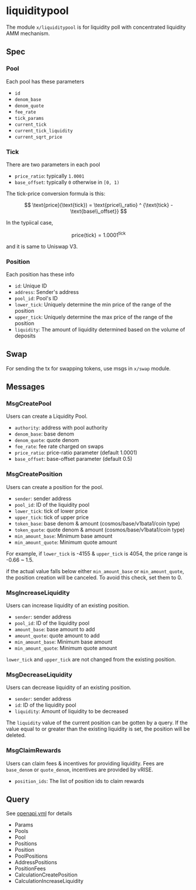 # liquiditypool

The module `x/liquiditypool` is for liquidity poll with concentrated liquidity AMM mechanism.

## Spec

### Pool

Each pool has these parameters

- `id`
- `denom_base`
- `denom_quote`
- `fee_rate`
- `tick_params`
- `current_tick`
- `current_tick_liquidity`
- `current_sqrt_price`

### Tick

There are two parameters in each pool

- `price_ratio`: typically `1.0001`
- `base_offset`: typically `0` otherwise in `[0, 1)`

The tick-price conversion formula is this:

$$
\text{price}(\text{tick}) = \text{price\\_ratio} ^ {\text{tick} - \text{base\\_offset}}
$$

In the typiical case,

$$
\text{price}(\text{tick}) = 1.0001 ^ {\text{tick}}
$$

and it is same to Uniswap V3.

### Position

Each position has these info

- `id`: Unique ID
- `address`: Sender's address
- `pool_id`: Pool's ID
- `lower_tick`: Uniquely determine the min price of the range of the position
- `upper_tick`: Uniquely determine the max price of the range of the position
- `liquidity`: The amount of liquidity determined based on the volume of deposits

## Swap

For sending the tx for swapping tokens, use msgs in `x/swap` module.

## Messages

### MsgCreatePool

Users can create a Liquidity Pool.

- `authority`: address with pool authority
- `denom_base`: base denom
- `denom_quote`: quote denom
- `fee_rate`: fee rate charged on swaps
- `price_ratio`: price-ratio parameter (default 1.0001)
- `base_offset`: base-offset parameter (default 0.5)

### MsgCreatePosition

Users can create a position for the pool.

- `sender`: sender address
- `pool_id`: ID of the liquidity pool
- `lower_tick`: tick of lower price
- `upper_tick`: tick of upper price
- `token_base`: base denom & amount (cosmos/base/v1bata1/coin type)
- `token_quote`: quote denom & amount (cosmos/base/v1bata1/coin type)
- `min_amount_base`: Minimum base amount
- `min_amount_quote`: Minimum quote amount

For example, if `lower_tick` is -4155 & `upper_tick` is 4054, the price range is -0.66 ~ 1.5.

if the actual value falls below either `min_amount_base` or `min_amount_quote`, the position creation will be canceled. To avoid this check, set them to 0.

### MsgIncreaseLiquidity

Users can increase liquidity of an existing position.

- `sender`: sender address
- `pool_id`: ID of the liquidity pool
- `amount_base`: base amount to add
- `amount_quote`: quote amount to add
- `min_amount_base`: Minimum base amount
- `min_amount_quote`: Minimum quote amount

`lower_tick` and `upper_tick` are not changed from the existing position.

### MsgDecreaseLiquidity

Users can decrease liquidity of an existing position.

- `sender`: sender address
- `id`: ID of the liquidity pool
- `liquidity`: Amount of liquidity to be decreased

The `liquidity` value of the current position can be gotten by a query.
If the value equal to or greater than the existing liquidity is set, the position will be deleted.

### MsgClaimRewards

Users can claim fees & incentives for providing liquidity.
Fees are `base_denom` or `quote_denom`, incentives are provided by vRISE.

- `position_ids`: The list of position ids to claim rewards

## Query

See [openapi.yml](../../docs/static/openapi.yml) for details

- Params
- Pools
- Pool
- Positions
- Position
- PoolPositions
- AddressPositions
- PositionFees
- CalculationCreatePosition
- CalculationIncreaseLiquidity
